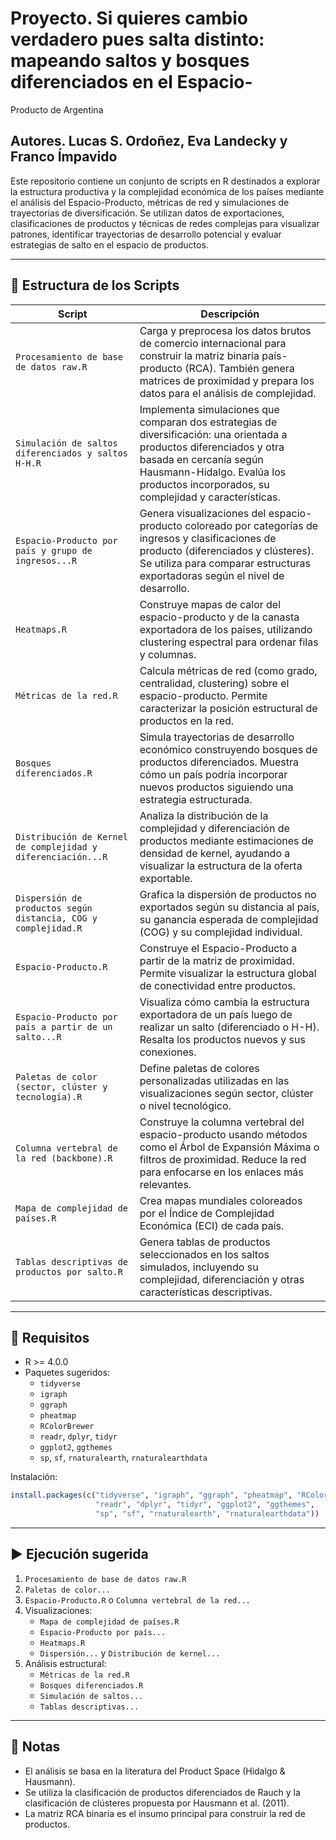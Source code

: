 # Proyecto. Si quieres cambio verdadero pues salta distinto: mapeando saltos y bosques diferenciados en el Espacio-
Producto de Argentina
## Autores. Lucas S. Ordoñez, Eva Landecky y Franco Ímpavido 


Este repositorio contiene un conjunto de scripts en R destinados a explorar la estructura productiva y la complejidad económica de los países mediante el análisis del Espacio-Producto, métricas de red y simulaciones de trayectorias de diversificación. Se utilizan datos de exportaciones, clasificaciones de productos y técnicas de redes complejas para visualizar patrones, identificar trayectorias de desarrollo potencial y evaluar estrategias de salto en el espacio de productos.

---

## 📁 Estructura de los Scripts

| Script | Descripción |
|--------|-------------|
| `Procesamiento de base de datos raw.R` | Carga y preprocesa los datos brutos de comercio internacional para construir la matriz binaria país-producto (RCA). También genera matrices de proximidad y prepara los datos para el análisis de complejidad. |
| `Simulación de saltos diferenciados y saltos H-H.R` | Implementa simulaciones que comparan dos estrategias de diversificación: una orientada a productos diferenciados y otra basada en cercanía según Hausmann-Hidalgo. Evalúa los productos incorporados, su complejidad y características. |
| `Espacio-Producto por país y grupo de ingresos...R` | Genera visualizaciones del espacio-producto coloreado por categorías de ingresos y clasificaciones de producto (diferenciados y clústeres). Se utiliza para comparar estructuras exportadoras según el nivel de desarrollo. |
| `Heatmaps.R` | Construye mapas de calor del espacio-producto y de la canasta exportadora de los países, utilizando clustering espectral para ordenar filas y columnas. |
| `Métricas de la red.R` | Calcula métricas de red (como grado, centralidad, clustering) sobre el espacio-producto. Permite caracterizar la posición estructural de productos en la red. |
| `Bosques diferenciados.R` | Simula trayectorias de desarrollo económico construyendo bosques de productos diferenciados. Muestra cómo un país podría incorporar nuevos productos siguiendo una estrategia estructurada. |
| `Distribución de Kernel de complejidad y diferenciación...R` | Analiza la distribución de la complejidad y diferenciación de productos mediante estimaciones de densidad de kernel, ayudando a visualizar la estructura de la oferta exportable. |
| `Dispersión de productos según distancia, COG y complejidad.R` | Grafica la dispersión de productos no exportados según su distancia al país, su ganancia esperada de complejidad (COG) y su complejidad individual. |
| `Espacio-Producto.R` | Construye el Espacio-Producto a partir de la matriz de proximidad. Permite visualizar la estructura global de conectividad entre productos. |
| `Espacio-Producto por país a partir de un salto...R` | Visualiza cómo cambia la estructura exportadora de un país luego de realizar un salto (diferenciado o H-H). Resalta los productos nuevos y sus conexiones. |
| `Paletas de color (sector, clúster y tecnología).R` | Define paletas de colores personalizadas utilizadas en las visualizaciones según sector, clúster o nivel tecnológico. |
| `Columna vertebral de la red (backbone).R` | Construye la columna vertebral del espacio-producto usando métodos como el Árbol de Expansión Máxima o filtros de proximidad. Reduce la red para enfocarse en los enlaces más relevantes. |
| `Mapa de complejidad de países.R` | Crea mapas mundiales coloreados por el Índice de Complejidad Económica (ECI) de cada país. |
| `Tablas descriptivas de productos por salto.R` | Genera tablas de productos seleccionados en los saltos simulados, incluyendo su complejidad, diferenciación y otras características descriptivas. |

---

## 🧰 Requisitos

- R >= 4.0.0
- Paquetes sugeridos:
  - `tidyverse`
  - `igraph`
  - `ggraph`
  - `pheatmap`
  - `RColorBrewer`
  - `readr`, `dplyr`, `tidyr`
  - `ggplot2`, `ggthemes`
  - `sp`, `sf`, `rnaturalearth`, `rnaturalearthdata`

Instalación:

```r
install.packages(c("tidyverse", "igraph", "ggraph", "pheatmap", "RColorBrewer", 
                   "readr", "dplyr", "tidyr", "ggplot2", "ggthemes", 
                   "sp", "sf", "rnaturalearth", "rnaturalearthdata"))
```

---

## ▶️ Ejecución sugerida

1. `Procesamiento de base de datos raw.R`
2. `Paletas de color...`
3. `Espacio-Producto.R` o `Columna vertebral de la red...`
4. Visualizaciones:
   - `Mapa de complejidad de países.R`
   - `Espacio-Producto por país...`
   - `Heatmaps.R`
   - `Dispersión...` y `Distribución de kernel...`
5. Análisis estructural:
   - `Métricas de la red.R`
   - `Bosques diferenciados.R`
   - `Simulación de saltos...`
   - `Tablas descriptivas...`

---

## 📌 Notas

- El análisis se basa en la literatura del Product Space (Hidalgo & Hausmann).
- Se utiliza la clasificación de productos diferenciados de Rauch y la clasificación de clústeres propuesta por Hausmann et al. (2011).
- La matriz RCA binaria es el insumo principal para construir la red de productos.
